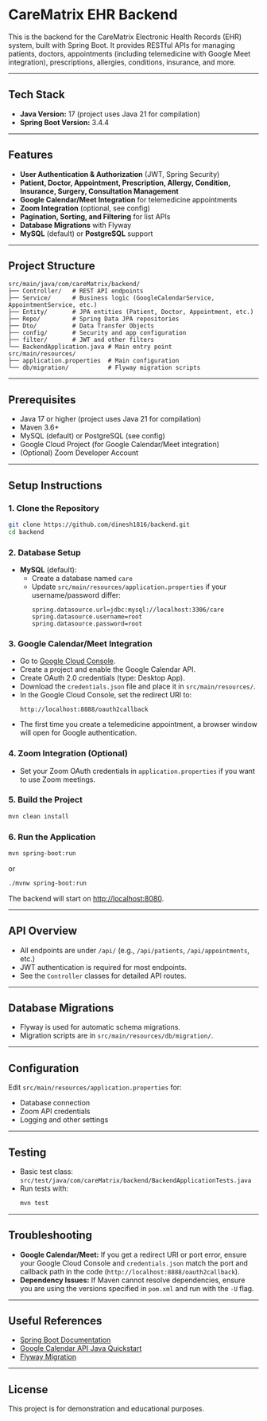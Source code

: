 # CareMatrix EHR Backend

This is the backend for the CareMatrix Electronic Health Records (EHR) system, built with Spring Boot. It provides RESTful APIs for managing patients, doctors, appointments (including telemedicine with Google Meet integration), prescriptions, allergies, conditions, insurance, and more.

---

## Tech Stack

- **Java Version:** 17 (project uses Java 21 for compilation)
- **Spring Boot Version:** 3.4.4

---

## Features

- **User Authentication & Authorization** (JWT, Spring Security)
- **Patient, Doctor, Appointment, Prescription, Allergy, Condition, Insurance, Surgery, Consultation Management**
- **Google Calendar/Meet Integration** for telemedicine appointments
- **Zoom Integration** (optional, see config)
- **Pagination, Sorting, and Filtering** for list APIs
- **Database Migrations** with Flyway
- **MySQL** (default) or **PostgreSQL** support

---

## Project Structure

```
src/main/java/com/careMatrix/backend/
├── Controller/   # REST API endpoints
├── Service/      # Business logic (GoogleCalendarService, AppointmentService, etc.)
├── Entity/       # JPA entities (Patient, Doctor, Appointment, etc.)
├── Repo/         # Spring Data JPA repositories
├── Dto/          # Data Transfer Objects
├── config/       # Security and app configuration
├── filter/       # JWT and other filters
└── BackendApplication.java # Main entry point
src/main/resources/
├── application.properties  # Main configuration
└── db/migration/           # Flyway migration scripts
```

---

## Prerequisites

- Java 17 or higher (project uses Java 21 for compilation)
- Maven 3.6+
- MySQL (default) or PostgreSQL (see config)
- Google Cloud Project (for Google Calendar/Meet integration)
- (Optional) Zoom Developer Account

---

## Setup Instructions

### 1. Clone the Repository

```bash
git clone https://github.com/dinesh1816/backend.git
cd backend
```

### 2. Database Setup

- **MySQL** (default):
  - Create a database named `care`
  - Update `src/main/resources/application.properties` if your username/password differ:
    ```
    spring.datasource.url=jdbc:mysql://localhost:3306/care
    spring.datasource.username=root
    spring.datasource.password=root
    ```

### 3. Google Calendar/Meet Integration

- Go to [Google Cloud Console](https://console.cloud.google.com/).
- Create a project and enable the Google Calendar API.
- Create OAuth 2.0 credentials (type: Desktop App).
- Download the `credentials.json` file and place it in `src/main/resources/`.
- In the Google Cloud Console, set the redirect URI to:
  ```
  http://localhost:8888/oauth2callback
  ```
- The first time you create a telemedicine appointment, a browser window will open for Google authentication.

### 4. Zoom Integration (Optional)

- Set your Zoom OAuth credentials in `application.properties` if you want to use Zoom meetings.

### 5. Build the Project

```bash
mvn clean install
```

### 6. Run the Application

```bash
mvn spring-boot:run
```
or
```bash
./mvnw spring-boot:run
```

The backend will start on [http://localhost:8080](http://localhost:8080).

---

## API Overview

- All endpoints are under `/api/` (e.g., `/api/patients`, `/api/appointments`, etc.)
- JWT authentication is required for most endpoints.
- See the `Controller` classes for detailed API routes.

---

## Database Migrations

- Flyway is used for automatic schema migrations.
- Migration scripts are in `src/main/resources/db/migration/`.

---

## Configuration

Edit `src/main/resources/application.properties` for:

- Database connection
- Zoom API credentials
- Logging and other settings

---

## Testing

- Basic test class: `src/test/java/com/careMatrix/backend/BackendApplicationTests.java`
- Run tests with:
  ```bash
  mvn test
  ```

---

## Troubleshooting

- **Google Calendar/Meet:** If you get a redirect URI or port error, ensure your Google Cloud Console and `credentials.json` match the port and callback path in the code (`http://localhost:8888/oauth2callback`).
- **Dependency Issues:** If Maven cannot resolve dependencies, ensure you are using the versions specified in `pom.xml` and run with the `-U` flag.

---

## Useful References

- [Spring Boot Documentation](https://docs.spring.io/spring-boot/docs/current/reference/html/)
- [Google Calendar API Java Quickstart](https://developers.google.com/calendar/api/quickstart/java)
- [Flyway Migration](https://flywaydb.org/documentation/)

---

## License

This project is for demonstration and educational purposes. 